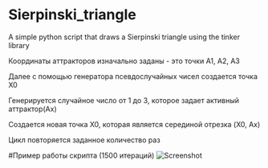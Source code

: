 # Sierpinski_triangle
A simple python script that draws a Sierpinski triangle using the tinker library

Координаты аттракторов изначально заданы - это точки A1, A2, A3

Далее с помощью генератора псевдослучайных чисел создается точка X0

Генерируется случайное число от 1 до 3, которое задает активный аттрактор(Ax)

Создается новая точка X0, которая является серединой отрезка (X0, Ax)

Цикл повторяется заданное количество раз

#Пример работы скрипта (1500 итераций)
![Screenshot](https://i.imgur.com/Dex76Rt.png)
